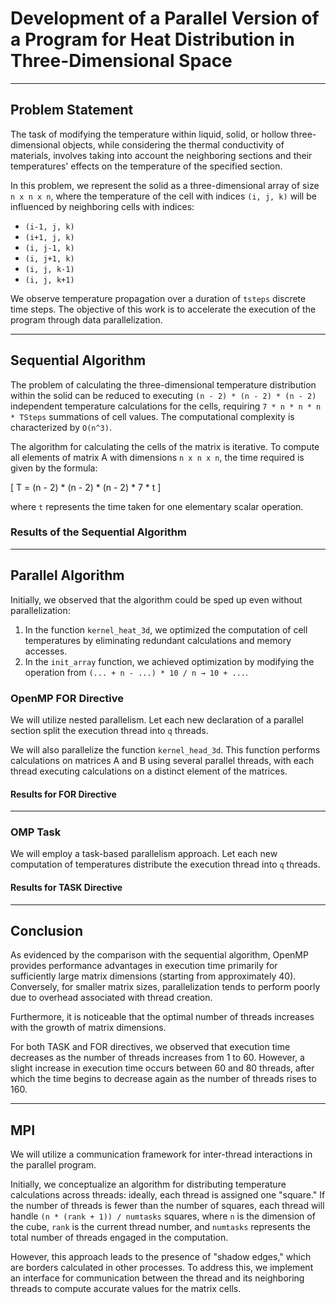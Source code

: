 # Development of a Parallel Version of a Program for Heat Distribution in Three-Dimensional Space

---

## Problem Statement

The task of modifying the temperature within liquid, solid, or hollow three-dimensional objects, while considering the thermal conductivity of materials, involves taking into account the neighboring sections and their temperatures' effects on the temperature of the specified section.

In this problem, we represent the solid as a three-dimensional array of size `n x n x n`, where the temperature of the cell with indices `(i, j, k)` will be influenced by neighboring cells with indices:

- `(i-1, j, k)`
- `(i+1, j, k)`
- `(i, j-1, k)`
- `(i, j+1, k)`
- `(i, j, k-1)`
- `(i, j, k+1)`

We observe temperature propagation over a duration of `tsteps` discrete time steps. The objective of this work is to accelerate the execution of the program through data parallelization.

---

## Sequential Algorithm

The problem of calculating the three-dimensional temperature distribution within the solid can be reduced to executing `(n - 2) * (n - 2) * (n - 2)` independent temperature calculations for the cells, requiring `7 * n * n * n * TSteps` summations of cell values. The computational complexity is characterized by `O(n^3)`.

The algorithm for calculating the cells of the matrix is iterative. To compute all elements of matrix A with dimensions `n x n x n`, the time required is given by the formula:

\[
T = (n - 2) * (n - 2) * (n - 2) * 7 * t 
\]

where `t` represents the time taken for one elementary scalar operation.

### Results of the Sequential Algorithm

---

## Parallel Algorithm

Initially, we observed that the algorithm could be sped up even without parallelization:

1. In the function `kernel_heat_3d`, we optimized the computation of cell temperatures by eliminating redundant calculations and memory accesses.
2. In the `init_array` function, we achieved optimization by modifying the operation from `(... + n - ...) * 10 / n → 10 + ...`.

### OpenMP FOR Directive

We will utilize nested parallelism. Let each new declaration of a parallel section split the execution thread into `q` threads.

We will also parallelize the function `kernel_head_3d`. This function performs calculations on matrices A and B using several parallel threads, with each thread executing calculations on a distinct element of the matrices.

#### Results for FOR Directive

---

### OMP Task

We will employ a task-based parallelism approach. Let each new computation of temperatures distribute the execution thread into `q` threads.

#### Results for TASK Directive

---

## Conclusion

As evidenced by the comparison with the sequential algorithm, OpenMP provides performance advantages in execution time primarily for sufficiently large matrix dimensions (starting from approximately 40). Conversely, for smaller matrix sizes, parallelization tends to perform poorly due to overhead associated with thread creation.

Furthermore, it is noticeable that the optimal number of threads increases with the growth of matrix dimensions.

For both TASK and FOR directives, we observed that execution time decreases as the number of threads increases from 1 to 60. However, a slight increase in execution time occurs between 60 and 80 threads, after which the time begins to decrease again as the number of threads rises to 160.

---

## MPI

We will utilize a communication framework for inter-thread interactions in the parallel program.

Initially, we conceptualize an algorithm for distributing temperature calculations across threads: ideally, each thread is assigned one "square." If the number of threads is fewer than the number of squares, each thread will handle `(n * (rank + 1)) / numtasks` squares, where `n` is the dimension of the cube, `rank` is the current thread number, and `numtasks` represents the total number of threads engaged in the computation.

However, this approach leads to the presence of "shadow edges," which are borders calculated in other processes. To address this, we implement an interface for communication between the thread and its neighboring threads to compute accurate values for the matrix cells.
